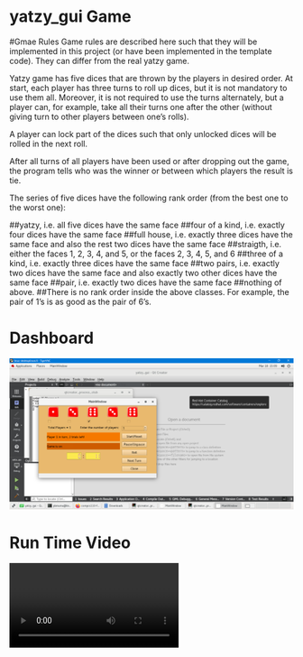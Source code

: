 # yatzy_gui Game
#Gmae Rules
Game rules are described here such that they will be implemented in this project (or have been implemented in the template code). They can differ from the real yatzy game.

Yatzy game has five dices that are thrown by the players in desired order. At start, each player has three turns to roll up dices, but it is not mandatory to use them all. Moreover, it is not required to use the turns alternately, but a player can, for example, take all their turns one after the other (without giving turn to other players between one’s rolls).

A player can lock part of the dices such that only unlocked dices will be rolled in the next roll.

After all turns of all players have been used or after dropping out the game, the program tells who was the winner or between which players the result is tie.

The series of five dices have the following rank order (from the best one to the worst one):

##yatzy, i.e. all five dices have the same face
##four of a kind, i.e. exactly four dices have the same face
##full house, i.e. exactly three dices have the same face and also the rest two dices have the same face
##straigth, i.e. either the faces 1, 2, 3, 4, and 5, or the faces 2, 3, 4, 5, and 6
##three of a kind, i.e. exactly three dices have the same face
##two pairs, i.e. exactly two dices have the same face and also exactly two other dices have the same face
##pair, i.e. exactly two dices have the same face
##nothing of above.
##There is no rank order inside the above classes. For example, the pair of 1’s is as good as the pair of 6’s.

# Dashboard
![Alt text](Dashboard.PNG)

# Run Time Video
![Alt text](yatzi_gui_game.mp4)

